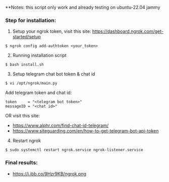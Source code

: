 **Notes: this script only work and already testing on ubuntu-22.04 jammy

### Step for installation:

1. Setup your ngrok token, visit this site: https://dashboard.ngrok.com/get-started/setup

`$ ngrok config add-authtoken <your_token>`

2. Running installation script
 
`$ bash install.sh`

3. Setup telegram chat bot token & chat id

`$ vi /opt/ngrok/main.py`

Add telegram token and chat id:

```
token     = "<telegram bot token>"
messageID = "<chat id>"
```

OR visit this site:
- https://www.alphr.com/find-chat-id-telegram/
- https://www.siteguarding.com/en/how-to-get-telegram-bot-api-token

4. Restart ngrok

`$ sudo systemctl restart ngrok.service ngrok-listener.service`

### Final results:
- https://i.ibb.co/9Hzr9KB/ngrok.png
